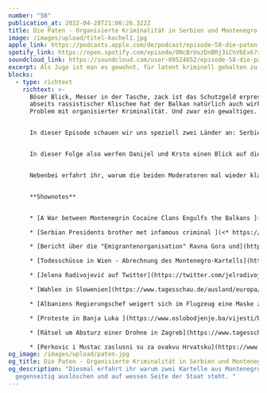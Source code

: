 ```yaml
---
number: "58"
publication_at: 2022-04-28T21:06:26.322Z
title: Die Paten - Organisierte Kriminalität in Serbien und Montenegro
image: /images/upload/titel-kachel1.jpg
apple_link: https://podcasts.apple.com/de/podcast/episode-58-die-paten-organisierte-kriminalit%C3%A4t-in-serbien/id1170436903?i=1000559030491
spotify_link: https://open.spotify.com/episode/0NcBrUvzDnBRj3iChV6Ex6?si=b26d7b687ed84943
soundcloud_link: https://soundcloud.com/user-89524652/episode-58-die-paten-eine-kurze-geschichte-der-organisierten-kriminalitat-in-serbien-und-montenegro
excerpt: Als Jugo ist man es gewohnt, für latent kriminell gehalten zu werden.
blocks:
  - type: richtext
    richtext: >-
      Böser Blick, Messer in der Tasche, zack ist das Schutzgeld erpresst. Doch
      abseits rassistischer Klischee hat der Balkan natürlich auch wirklich ein
      Problem mit organisierter Kriminalität. Und zwar ein gewaltiges.


      In dieser Episode schauen wir uns speziell zwei Länder an: Serbien und Montenegro. Denn viele wissen zwar, dass es hier so etwas wie eine eigene Mafia gibt, aber das war es auch schon. Dass tatsächlich einer der größten Kokain-Händler Europas aus Montenegro stammt und derzeit unter recht komfortablen Bedingungen mal wieder einen Prozess in Belgrad erwartet, dürfte hingen im Westen den Wenigsten bekannt sein. Ebenso die Hintergründe eines Streits zwischen zwei Klans aus einer montenegrinischen Kleinstadt, der in Europa schon gut 50 Menschenleben gefordert hat. Und natürlich hat das ganze auch mal wieder ganz viel mit Politik zu tun.


      In dieser Folge also werfen Danijel und Krsto einen Blick auf die Strukturen, die Hintermänner und ihre Kontakte in höchste Regierungskreise. Unterstützt werden sie dabei von Jelena Radivojević, Reporterin des Investigativportal KRIK aus Belgrad.


      Nebenbei erfahrt ihr, warum die beiden Moderatoren mal wieder klandestin in einem Hotelzimmer hocken, welchen Verkaufswert Koks in Brüssel hat und warum wir uns schweren Herzens von einem liebgewonnenen Balkan-Despoten verabschieden müssen.


      **Shownotes** 


      * [A War between Montenegrin Cocaine Clans Engulfs the Balkans ](https://www.krik.rs/en/bad-blood-a-war-between-montenegrin-cocaine-clans-engulfs-the-balkans/)(KRIK) 

      * [Serbian Presidents brother met infamous criminal ](<* https://www.krik.rs/en/serbian-presidents-brother-met-infamous-criminal/>)(KRIK)

      * [Bericht über die "Emigrantenorganisation" Ravna Gora und](https://www.spiegel.de/politik/ich-habe-es-aus-angst-getan-a-c2efb1a8-0002-0001-0000-000013522945) Ljubomir Magas[ aus dem Jahr 1987 ](https://www.spiegel.de/politik/ich-habe-es-aus-angst-getan-a-c2efb1a8-0002-0001-0000-000013522945)(Spiegel)

      * [Todesschüsse in Wien - Abrechnung des Montenegro-Kartells](https://www.diepresse.com/5550586/todesschuesse-in-wien-abrechnung-des-montenegro-kartells) (Die Presse) 

      * [Jelena Radivojević auf Twitter](https://twitter.com/jelradivojevic)

      * [Wahlen in Slowenien](https://www.tagesschau.de/ausland/europa/slowenien-wahl-109.html) (Tagesschau) 

      * [Albaniens Regierungschef weigert sich im Flugzeug eine Maske zu tragen ](https://www.spiegel.de/politik/deutschland/albaniens-regierungschef-sorgte-mit-maskenverweigerung-in-flugzeug-fuer-diplomatischen-eklat-a-40012bd4-7935-4f20-beef-2d6065b1caa4)(Spiegel) 

      * [Proteste in Banja Luka ](https://www.oslobodjenje.ba/vijesti/bih/govornik-na-skupu-u-banjoj-luci-upitao-okupljenu-masu-jeste-li-vi-genocidan-narod-uslijedio-gromoglasan-odgovor-jesmo-753146)(Oslobodjenje)

      * [Rätsel um Absturz einer Drohne in Zagreb](https://www.tagesschau.de/ausland/europa/drohnenabsturz-kroatien-101.html) (Tagesschau) 

      * [Perkovic i Mustac zaslusni su za ovakvu Hrvatsku](https://www.index.hr/vijesti/clanak/perkovic-i-mustac-zasluzni-su-za-ovakvu-hrvatsku-bas-zato-ih-ne-treba-pomilovati/2357332.aspx) (Index)
og_image: /images/upload/paten.jpg
og_title: Die Paten - Organisierte Kriminalität in Serbien und Montenegro
og_description: "Diesmal erfahrt ihr warum zwei Kartelle aus Montenegro sich
  gegenseitig auslöschen und auf wessen Seite der Staat steht. "
---
```

